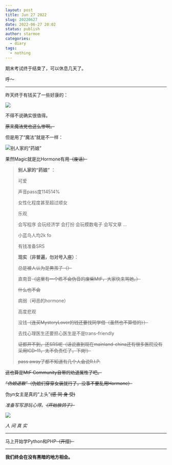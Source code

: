 ```yaml
---
layout: post
title: Jun 27 2022
slug: 20220627
date: 2022-06-27 20:02
status: publish
author: starmoe
categories:
  - diary
tags:
  - nothing
---
```

<!--generted by linux shell-->
期末考试终于结束了，可以休息几天了。

呼～

---

昨天终于有钱买了一些好康的：

![](https://s2.loli.net/2022/06/27/EorC6dXpfVRhAgk.png)

不得不说确实很值得。

~~原来魔法党也这么惨啊。~~

但是用了“魔法”就是不一样：

![别人家的“药娘”](https://s2.loli.net/2022/06/27/e3J4iPZSOTIjd5t.png)

果然Magic就是比Hormone有用~~（废话）~~

> **别人家的“药娘”** ：
>
> 可爱
>
> 声音pass度114514%
>
> 女性化程度甚至超过顺女
>
> 乐观
>
> 会写程序 会玩经济学 会打扮 会玩模数电子 会写文章 ...
>
> 小蓝鸟人均2k fo
>
> 有钱准备SRS
>
> **现实（非普遍，勿对号入座）**：
>
> ~~总是被人认为是男孩子（）~~
>
> 直南音~~（这里有一个练不会伪音的废柴MtF，大家快来骂她。）~~
>
> ~~什么也不会~~
>
> 病弱（~~可恶~~的hormone）
>
> 高度悲观
> 
> 没钱~~（连买MysteryLover的钱还要找同学借（虽然也不算借的））~~
>
> 去找心理医生还要担心医生是不是trans-friendly
>
> ~~证都开不到，还SRS呢（话说直到现在mainland-china还有很多医院没有采用ICD-11，太不负责任了，下岗!）~~
>
> ~~pass away了都不知道有几个人会说R.I.P.~~

~~这也算是MtF Community自带的劝退属性了吧。~~

~~*“伪娘退散”*（伪娘们穿穿女装就行了，没事不要乱用Hormone）~~

伪yn女主是真的“上头”~~(感  同  身  受)~~

*准备写写游玩心得。~~（开始放鸽子）~~*

![](https://s2.loli.net/2022/06/27/97PbCfS4nKyRQHa.png)

*人 间 真 实*

---

马上开始学Python和PHP~~（开摆）~~

---

**我们终会在没有黑暗的地方相会。**

